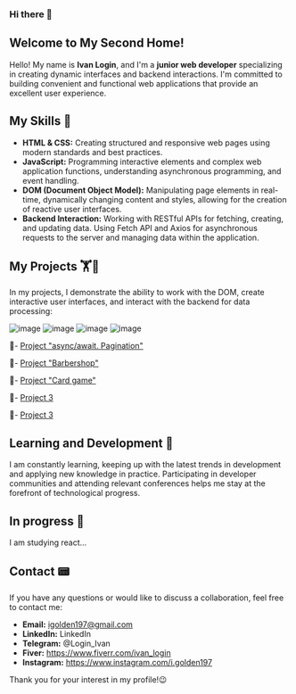 ### Hi there 👋

## Welcome to My Second Home!

Hello! My name is **Ivan Login**, and I'm a **junior web developer** specializing in creating dynamic interfaces and backend interactions. I'm committed to building convenient and functional web applications that provide an excellent user experience.

## My Skills 💪
- **HTML & CSS:** Creating structured and responsive web pages using modern standards and best practices.
- **JavaScript:** Programming interactive elements and complex web application functions, understanding asynchronous programming, and event handling.
- **DOM (Document Object Model):** Manipulating page elements in real-time, dynamically changing content and styles, allowing for the creation of reactive user interfaces.
- **Backend Interaction:** Working with RESTful APIs for fetching, creating, and updating data. Using Fetch API and Axios for asynchronous requests to the server and managing data within the application.

## My Projects 🏋️🏅
In my projects, I demonstrate the ability to work with the DOM, create interactive user interfaces, and interact with the backend for data processing:

![image](https://github.com/VanoLogin/VanoLogin/assets/116017080/1a302725-8d29-4838-b3fd-71a37b57379b)
![image](https://github.com/VanoLogin/VanoLogin/assets/116017080/12b70f67-3648-44ed-9a34-5df31910649f)
![image](https://github.com/VanoLogin/VanoLogin/assets/116017080/9a4cc959-a155-426b-83aa-8a9a3de4440b)
![image](https://github.com/VanoLogin/VanoLogin/assets/116017080/8814465e-c22c-4a25-9fba-3d10192b2630)


👀- [Project "async/await. Pagination"](https://github.com/VanoLogin/goit-js-hw-12)  

👀- [Project "Barbershop"](https://github.com/VanoLogin/barbershop_by_Login) 

👀- [Project "Card game"]((https://github.com/VanoLogin/barbershop_by_Login)) 

👀- [Project 3](#) 

👀- [Project 3](#) 


## Learning and Development 🏃
I am constantly learning, keeping up with the latest trends in development and applying new knowledge in practice. Participating in developer communities and attending relevant conferences helps me stay at the forefront of technological progress.

## In progress 🏃
I am studying react...

## Contact 📟
If you have any questions or would like to discuss a collaboration, feel free to contact me:

- **Email:** igolden197@gmail.com
- **LinkedIn:** LinkedIn
- **Telegram:** @Login_Ivan
- **Fiver:** https://www.fiverr.com/ivan_login
- **Instagram:** https://www.instagram.com/i.golden197

Thank you for your interest in my profile!😉

